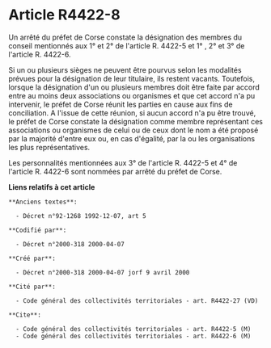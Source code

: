 # Article R4422-8

Un arrêté du préfet de Corse constate la désignation des membres du conseil mentionnés aux 1° et 2° de l'article R. 4422-5 et
1° , 2° et 3° de l'article R. 4422-6.

Si un ou plusieurs sièges ne peuvent être pourvus selon les modalités prévues pour la désignation de leur titulaire, ils
restent vacants. Toutefois, lorsque la désignation d'un ou plusieurs membres doit être faite par accord entre au moins deux
associations ou organismes et que cet accord n'a pu intervenir, le préfet de Corse réunit les parties en cause aux fins de
conciliation. A l'issue de cette réunion, si aucun accord n'a pu être trouvé, le préfet de Corse constate la désignation
comme membre représentant ces associations ou organismes de celui ou de ceux dont le nom a été proposé par la majorité
d'entre eux ou, en cas d'égalité, par la ou les organisations les plus représentatives.

Les personnalités mentionnées aux 3° de l'article R. 4422-5 et 4° de l'article R. 4422-6 sont nommées par arrêté du préfet de
Corse.

**Liens relatifs à cet article**

	**Anciens textes**:

	  - Décret n°92-1268 1992-12-07, art 5

	**Codifié par**:

	  - Décret n°2000-318 2000-04-07

	**Créé par**:

	  - Décret n°2000-318 2000-04-07 jorf 9 avril 2000

	**Cité par**:

	  - Code général des collectivités territoriales - art. R4422-27 (VD)

	**Cite**:

	  - Code général des collectivités territoriales - art. R4422-5 (M)
	  - Code général des collectivités territoriales - art. R4422-6 (M)
